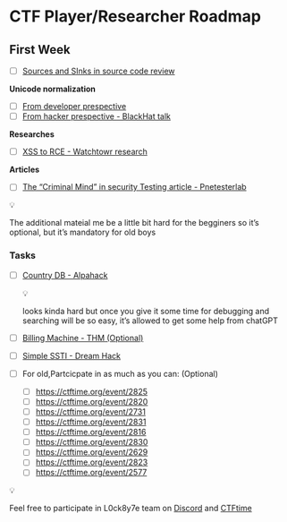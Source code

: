 # CTF Player/Researcher Roadmap
## First Week
- [ ]  [Sources and SInks in source code review](https://www.youtube.com/watch?v=ZaOtY4i5w_U&t=10s&pp=ygUbc291cmNlIGFuZCBzaW5rIGNvZGUgcmV2aWV3)

**Unicode normalization**
- [ ]  [From developer prespective](https://youtu.be/yoyhwPCq5Fg)
- [ ]  [From hacker prespective - BlackHat talk](https://youtu.be/hyyVeKdpeUU)

**Researches**
- [ ]  [XSS to RCE - Watchtowr research](https://labs.watchtowr.com/xss-to-rce-by-abusing-custom-file-handlers-kentico-xperience-cms-cve-2025-2748/)

**Articles**
- [ ]  [The “Criminal Mind” in security Testing article - Pnetesterlab](https://pentesterlab.com/blog/criminal-mindset-in-security-testing)

<aside>
💡

The additional mateial me be a little bit hard for the begginers so it’s optional, but it’s mandatory for old boys

</aside>

### Tasks

- [ ]  [Country DB - Alpahack](https://alpacahack.com/challenges/country-db)
    
    <aside>
    💡
    
    looks kinda hard but once you give it some time for debugging and searching will be so easy, it’s allowed to get some help from chatGPT
    
    </aside>
    
- [ ]  [Billing Machine - THM (Optional)](https://tryhackme.com/room/billing)
- [ ]  [Simple SSTI - Dream Hack](https://dreamhack.io/wargame/challenges/39)
- [ ]  For old,Partcicpate in as much as you can: (Optional)
    - [ ]  https://ctftime.org/event/2825
    - [ ]  https://ctftime.org/event/2820
    - [ ]  https://ctftime.org/event/2731
    - [ ]  https://ctftime.org/event/2831
    - [ ]  https://ctftime.org/event/2816
    - [ ]  https://ctftime.org/event/2830
    - [ ]  https://ctftime.org/event/2629
    - [ ]  https://ctftime.org/event/2823
    - [ ]  https://ctftime.org/event/2577

<aside>
💡

Feel free to participate in L0ck8y7e team on [Discord](https://discord.gg/xY4Cxdzu) and [CTFtime](https://ctftime.org/team/350754)

</aside>